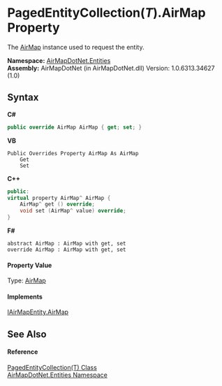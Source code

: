 # PagedEntityCollection(*T*).AirMap Property 
 

The <a href="P_AirMapDotNet_Entities_IAirMapEntity_AirMap">AirMap</a> instance used to request the entity.

**Namespace:**&nbsp;<a href="N_AirMapDotNet_Entities">AirMapDotNet.Entities</a><br />**Assembly:**&nbsp;AirMapDotNet (in AirMapDotNet.dll) Version: 1.0.6313.34627 (1.0)

## Syntax

**C#**<br />
``` C#
public override AirMap AirMap { get; set; }
```

**VB**<br />
``` VB
Public Overrides Property AirMap As AirMap
	Get
	Set
```

**C++**<br />
``` C++
public:
virtual property AirMap^ AirMap {
	AirMap^ get () override;
	void set (AirMap^ value) override;
}
```

**F#**<br />
``` F#
abstract AirMap : AirMap with get, set
override AirMap : AirMap with get, set
```


#### Property Value
Type: <a href="T_AirMapDotNet_AirMap">AirMap</a>

#### Implements
<a href="P_AirMapDotNet_Entities_IAirMapEntity_AirMap">IAirMapEntity.AirMap</a><br />

## See Also


#### Reference
<a href="T_AirMapDotNet_Entities_PagedEntityCollection_1">PagedEntityCollection(T) Class</a><br /><a href="N_AirMapDotNet_Entities">AirMapDotNet.Entities Namespace</a><br />